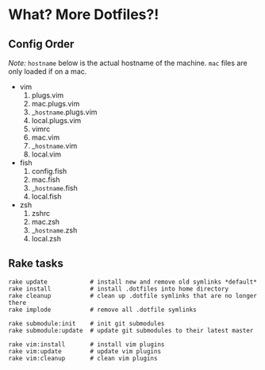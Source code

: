 What? More Dotfiles?!
=====================

Config Order
------------
_Note:_ `hostname` below is the actual hostname of the machine. `mac` files are only loaded if on a mac.

* vim
    1. plugs.vim
    1. mac.plugs.vim
    1. _`hostname`.plugs.vim
    1. local.plugs.vim
    1. vimrc
    1. mac.vim
    1. _`hostname`.vim
    1. local.vim
* fish
    1. config.fish
    1. mac.fish
    1. _`hostname`.fish
    1. local.fish
* zsh
    1. zshrc
    1. mac.zsh
    1. _`hostname`.zsh
    1. local.zsh

Rake tasks
----------

```
rake update            # install new and remove old symlinks *default*
rake install           # install .dotfiles into home directory
rake cleanup           # clean up .dotfile symlinks that are no longer there
rake implode           # remove all .dotfile symlinks

rake submodule:init    # init git submodules
rake submodule:update  # update git submodules to their latest master

rake vim:install       # install vim plugins
rake vim:update        # update vim plugins
rake vim:cleanup       # clean vim plugins
```
